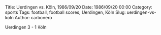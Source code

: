 Title: Uerdingen vs. Köln, 1986/09/20
Date: 1986/09/20 00:00
Category: sports
Tags: football, football scores, Uerdingen, Köln
Slug: uerdingen-vs-koln
Author: carbonero


Uerdingen 3 - 1 Köln
